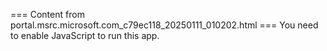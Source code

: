 === Content from portal.msrc.microsoft.com_c79ec118_20250111_010202.html ===
You need to enable JavaScript to run this app.
